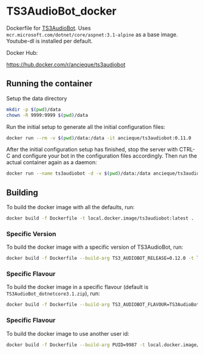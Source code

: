 # TS3AudioBot_docker

Dockerfile for [TS3AudioBot](https://github.com/Splamy/TS3AudioBot).
Uses `mcr.microsoft.com/dotnet/core/aspnet:3.1-alpine` as a base image.
Youtube-dl is installed per default.

Docker Hub:

https://hub.docker.com/r/ancieque/ts3audiobot

## Running the container

Setup the data directory

```bash
mkdir -p $(pwd)/data
chown -R 9999:9999 $(pwd)/data
```

Run the initial setup to generate all the initial configuration files:

```bash
docker run --rm -v $(pwd)/data:/data -it ancieque/ts3audiobot:0.11.0
```

After the initial configuration setup has finished, stop the server with CTRL-C and 
configure your bot in the configuration files accordingly. Then run the actual container again as a daemon:

```bash
docker run --name ts3audiobot -d -v $(pwd)/data:/data ancieque/ts3audiobot:0.11.0
```

## Building

To build the docker image with all the defaults, run:

```bash
docker build -f Dockerfile -t local.docker.image/ts3audiobot:latest .
```

### Specific Version

To build the docker image with a specific version of TS3AudioBot, run:

```bash
docker build -f Dockerfile --build-arg TS3_AUDIOBOT_RELEASE=0.12.0 -t local.docker.image/ts3audiobot:0.11.0 .
```

### Specific Flavour

To build the docker image in a specific flavour (default is `TS3AudioBot_dotnetcore3.1.zip`), run:

```bash
docker build -f Dockerfile --build-arg TS3_AUDIOBOT_FLAVOUR=TS3AudioBot_dotnetcore3.1.zip -t local.docker.image/ts3audiobot:0.11.0 .
```


### Specific Flavour

To build the docker image to use another user id:

```bash
docker build -f Dockerfile --build-arg PUID=9987 -t local.docker.image/ts3audiobot:0.11.0 .
```
